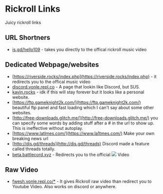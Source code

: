 # Rickroll Links
Juicy rickroll links

## URL Shortners
- [is.gd/hello109](https://is.gd/hello109) - takes you directly to the offical rickroll music video

## Dedicated Webpage/websites
- [https://riverside.rocks/index.php](https://riverside.rocks/index.php) - it redirects you to the offical music video
- [discord.yonle.repl.co](https://discord.yonle.repl.co) - A page that lookin like Discord, but SUS.
- [kavin.rocks](http://kavin.rocks/) - idk if this will stay forever but it looks like a personal website. 
- [https://ftp.gameknight2k.com/](https://ftp.gameknight2k.com/) beautiful ftp panel and fast loading which I can't say about some other websites.
- [http://free-downloads.glitch.me/](http://free-downloads.glitch.me/) you can specify some words by adding stuff after a # in the url to show up. This is ineffective without autoplay. 
- [https://www.latlmes.com/](https://www.la1tmes.com/) Make your own breaking news url
- [http://dis.gd/threads](http://dis.gd/threads) Discord made a feature called threads totally. 
- [beta.battlecord.xyz](https://beta.battlecord.xyz) - Redirects you to the official ![](https://cdn.discordapp.com/emojis/769486756977967114.gif?v=1&size=32) Video

## Raw Video
- [fwesh.yonle.repl.co/*](https://fwesh.yonle.repl.co) - It gives Rickroll raw video than redirect you to Youtube Video. Also works on discord or anywhere.
